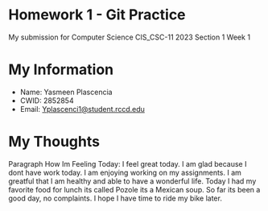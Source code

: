 # Homework 1 - Git Practice 

My submission for Computer Science CIS_CSC-11 2023 Section 1 Week 1

# My Information

* Name: Yasmeen Plascencia
* CWID: 2852854
* Email: Yplascenci1@student.rccd.edu 











# My Thoughts

Paragraph How Im Feeling Today: I feel great today. I am glad because I dont have work today. I am enjoying working on my assignments. I am greatful that I am healthy and able to have a wonderful life. Today I had my favorite food for lunch its called Pozole its a Mexican soup. So far its been a good day, no complaints. I hope I have time to ride my bike later.
